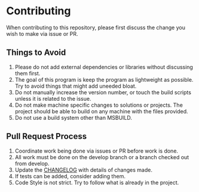 # Contributing

When contributing to this repository, please first discuss the change you wish to make via issue or PR.

## Things to Avoid

1. Please do not add external dependencies or libraries without discussing them first.
2. The goal of this program is keep the program as lightweight as possible. Try to avoid things that might add uneeded bloat.
3. Do not manually increase the version number, or touch the build scripts unless it is related to the issue.
4. Do not make machine specific changes to solutions or projects. The project should be able to build on any machine with the files provided.
5. Do not use a build system other than MSBUILD.

## Pull Request Process

1. Coordinate work being done via issues or PR before work is done.
2. All work must be done on the develop branch or a branch checked out from develop.
3. Update the [CHANGELOG](CHANGELOG.md) with details of changes made. 
4. If tests can be added, consider adding them.
5. Code Style is not strict. Try to follow what is already in the project.

